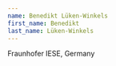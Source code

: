```yaml
---
name: Benedikt Lüken-Winkels
first_name: Benedikt
last_name: Lüken-Winkels
---
```


Fraunhofer IESE, Germany
